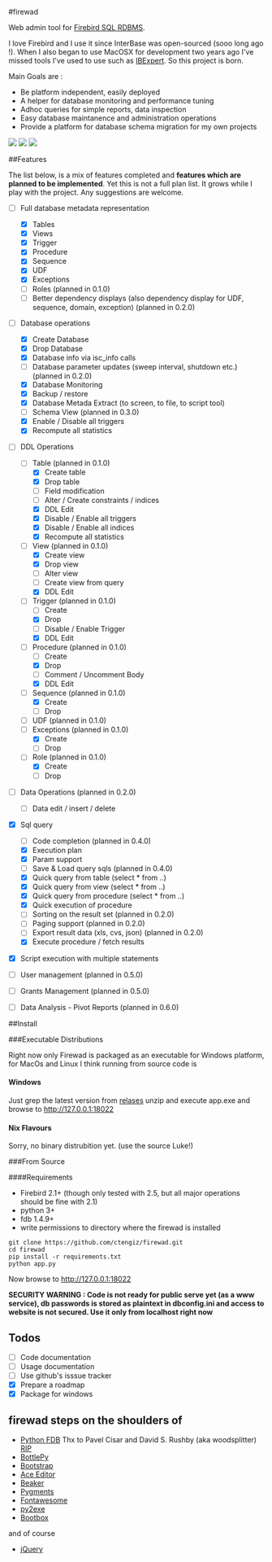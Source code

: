 #firewad

Web admin tool for [Firebird SQL RDBMS](http://firebirdsql.org/).

I love Firebird and I use it since InterBase was open-sourced (sooo long ago !). When I also began to use MacOSX
for development two years ago I've missed tools I've used to use such as [IBExpert](http://www.ibexpert.net/ibe/). 
So this project is born.

Main Goals are :

- Be platform independent, easily deployed
- A helper for database monitoring and performance tuning 
- Adhoc queries for simple reports, data inspection
- Easy database maintanence and administration operations
- Provide a platform for database schema migration for my own projects
 
![](https://github.com/ctengiz/firewad/blob/master/docs/screenshot.png)
![](https://github.com/ctengiz/firewad/blob/master/docs/screenshot-01.png)
![](https://github.com/ctengiz/firewad/blob/master/docs/screenshot-02.png)

##Features

The list below, is a mix of features completed and **features which are planned to be implemented**. Yet this is not
 a full plan list. It grows while I play with the project. Any suggestions are welcome.

- [ ] Full database metadata representation
    - [x] Tables
    - [x] Views
    - [x] Trigger
    - [x] Procedure
    - [x] Sequence
    - [x] UDF
    - [x] Exceptions
    - [ ] Roles (planned in 0.1.0)
    - [ ] Better dependency displays (also dependency display for UDF, sequence, domain, exception) (planned in 0.2.0)
- [ ] Database operations
    - [x] Create Database
    - [x] Drop Database
    - [x] Database info via isc_info calls
    - [ ] Database parameter updates (sweep interval, shutdown etc.) (planned in 0.2.0)
    - [x] Database Monitoring
    - [x] Backup / restore
    - [x] Database Metada Extract (to screen, to file, to script tool)
    - [ ] Schema View (planned in 0.3.0)
    - [x] Enable / Disable all triggers
    - [x] Recompute all statistics
- [ ] DDL Operations
    - [ ] Table (planned in 0.1.0)
        - [x] Create table
        - [x] Drop table
        - [ ] Field modification
        - [ ] Alter / Create constraints / indices
        - [x] DDL Edit
        - [x] Disable / Enable all triggers
        - [x] Disable / Enable all indices
        - [x] Recompute all statistics
    - [ ] View (planned in 0.1.0)
        - [x] Create view
        - [x] Drop view
        - [ ] Alter view
        - [ ] Create view from query
        - [x] DDL Edit
    - [ ] Trigger (planned in 0.1.0)
        - [ ] Create
        - [x] Drop
        - [ ] Disable / Enable Trigger
        - [x] DDL Edit
    - [ ] Procedure (planned in 0.1.0)
        - [ ] Create
        - [x] Drop
        - [ ] Comment / Uncomment Body
        - [x] DDL Edit
    - [ ] Sequence (planned in 0.1.0)
        - [x] Create
        - [ ] Drop
    - [ ] UDF (planned in 0.1.0)
    - [ ] Exceptions (planned in 0.1.0) 
        - [x] Create
        - [ ] Drop
    - [ ] Role (planned in 0.1.0)
        - [x] Create
        - [ ] Drop
- [ ] Data Operations (planned in 0.2.0)
    - [ ] Data edit / insert / delete
- [x] Sql query
    - [ ] Code completion (planned in 0.4.0)
    - [x] Execution plan
    - [x] Param support
    - [ ] Save & Load query sqls (planned in 0.4.0)
    - [x] Quick query from table (select * from ..)
    - [x] Quick query from view (select * from ..)
    - [x] Quick query from procedure (select * from ..)
    - [x] Quick execution of procedure
    - [ ] Sorting on the result set (planned in 0.2.0)
    - [ ] Paging support (planned in 0.2.0)
    - [ ] Export result data (xls, cvs, json) (planned in 0.2.0)
    - [x] Execute procedure / fetch results
- [x] Script execution with multiple statements
- [ ] User management (planned in 0.5.0)
- [ ] Grants Management (planned in 0.5.0)
- [ ] Data Analysis - Pivot Reports (planned in 0.6.0)


##Install

###Executable Distributions

Right now only Firewad is packaged as an executable for Windows platform, for MacOs and Linux I think running from
source code is 

#### Windows

Just grep the latest version from [relases](https://github.com/ctengiz/firewad/releases) unzip and execute app.exe and
browse to http://127.0.0.1:18022

#### Nix Flavours

Sorry, no binary distrubition yet. (use the source Luke!)

###From Source

####Requirements

* Firebird 2.1+ (though only tested with 2.5, but all major operations should be fine with 2.1)
* python 3+
* fdb 1.4.9+
* write permissions to directory where the firewad is installed

```
git clone https://github.com/ctengiz/firewad.git
cd firewad
pip install -r requirements.txt
python app.py
```

Now browse to http://127.0.0.1:18022

**SECURITY WARNING : Code is not ready for public serve yet (as a www service), db passwords is stored as plaintext in 
dbconfig.ini and access to website is not secured. Use it only from localhost right now**


## Todos

- [ ] Code documentation
- [ ] Usage documentation
- [ ] Use github's isssue tracker
- [x] Prepare a roadmap
- [x] Package for windows

## firewad steps on the shoulders of

- [Python FDB](http://pythonhosted.org/fdb/) Thx to Pavel Cisar and David S. Rushby
(aka woodsplitter)
[RIP](http://www.firebirdnews.org/kinterbasdb-leader-drowns/)
- [BottlePy](http://bottlepy.org/docs/dev/index.html)
- [Bootstrap](http://getbootstrap.com/)
- [Ace Editor](http://http://ace.c9.io)
- [Beaker](http://beaker.readthedocs.org/en/latest/)
- [Pygments](http://pygments.org/)
- [Fontawesome](http://fortawesome.github.io/Font-Awesome/)
- [py2exe](http://www.py2exe.org/)
- [Bootbox](http://bootboxjs.com)

and of course

- [jQuery](https://jquery.com/)


 
 


